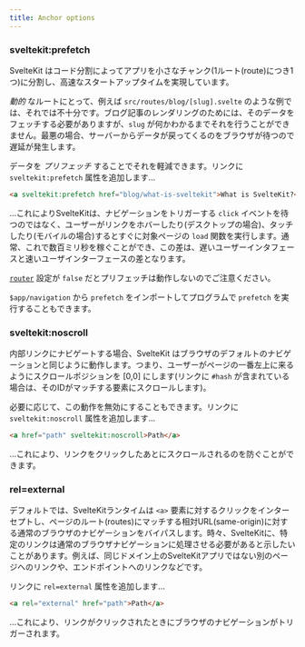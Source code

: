 ```yaml
---
title: Anchor options
---
```


### sveltekit:prefetch

SvelteKit はコード分割によってアプリを小さなチャンク(1ルート(route)につき1つ)に分割し、高速なスタートアップタイムを実現しています。

_動的_ なルートにとって、例えば `src/routes/blog/[slug].svelte` のような例では、それでは不十分です。ブログ記事のレンダリングのためには、そのデータをフェッチする必要がありますが、`slug` が何かわかるまでそれを行うことができません。最悪の場合、サーバーからデータが戻ってくるのをブラウザが待つので遅延が発生します。

データを _プリフェッチ_ することでそれを軽減できます。リンクに `sveltekit:prefetch` 属性を追加します…

```html
<a sveltekit:prefetch href="blog/what-is-sveltekit">What is SvelteKit?</a>
```

…これによりSvelteKitは、ナビゲーションをトリガーする `click` イベントを待つのではなく、ユーザーがリンクをホバーしたり(デスクトップの場合)、タッチしたり(モバイルの場合)するとすぐに対象ページの `load` 関数を実行します。通常、これで数百ミリ秒を稼ぐことができ、この差は、遅いユーザーインタフェースと速いユーザインターフェースの差となります。

[`router`](#ssr-and-javascript-router) 設定が `false` だとプリフェッチは動作しないのでご注意ください。

`$app/navigation` から `prefetch` をインポートしてプログラムで `prefetch` を実行することもできます。

### sveltekit:noscroll

内部リンクにナビゲートする場合、SvelteKit はブラウザのデフォルトのナビゲーションと同じように動作します。つまり、ユーザーがページの一番左上に来るようにスクロールポジションを [0,0] にします(リンクに `#hash` が含まれている場合は、そのIDがマッチする要素にスクロールします)。

必要に応じて、この動作を無効にすることもできます。リンクに `sveltekit:noscroll` 属性を追加します…

```html
<a href="path" sveltekit:noscroll>Path</a>
```

…これにより、リンクをクリックしたあとにスクロールされるのを防ぐことができます。

### rel=external

デフォルトでは、SvelteKitランタイムは `<a>` 要素に対するクリックをインターセプトし、ページのルート(routes)にマッチする相対URL(same-origin)に対する通常のブラウザのナビゲーションをバイパスします。時々、SvelteKitに、特定のリンクは通常のブラウザナビゲーションに処理させる必要があると示したいことがあります。例えば、同じドメイン上のSvelteKitアプリではない別のページへのリンクや、エンドポイントへのリンクなどです。

リンクに `rel=external` 属性を追加します…

```html
<a rel="external" href="path">Path</a>
```

…これにより、リンクがクリックされたときにブラウザのナビゲーションがトリガーされます。

